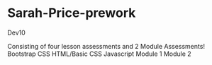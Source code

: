 # Sarah-Price-prework
 Dev10 

Consisting of four lesson assessments and 2 Module Assessments!
Bootstrap
CSS
HTML/Basic CSS
Javascript
Module 1
Module 2
